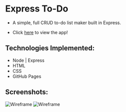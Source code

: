 # Express To-Do

* A simple, full CRUD to-do list maker built in Express.

* Click [here](https://lincolnyouree.github.io/Express-To-Do/) to view the app!

## Technologies Implemented: 

* Node | Express
* HTML
* CSS
* GitHub Pages

## Screenshots:

![Wireframe](https://i.imgur.com/jgzKnko.png)
![Wireframe](https://i.imgur.com/55O8uLj.png)